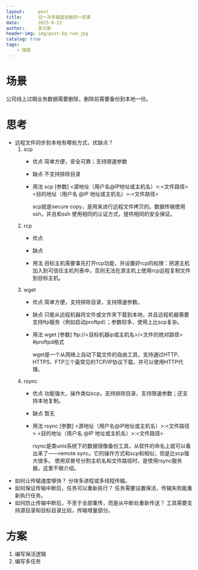 ```yaml
---
layout:     post
title:      记一次多磁盘挂载同一目录
date:       2023-8-23
author:     呆贝斯
header-img: img/post-bg-rwd.jpg
catalog: true
tags:
    - 随笔
---
```

# 场景
公司线上过期业务数据需要删除，删除前需要备份到本地一份。

# 思考
* 远程文件同步到本地有哪些方式，优缺点？
    1. scp
        * 优点
            简单方便，安全可靠；支持限速参数
        * 缺点
            不支持排除目录
        * 用法
            scp [参数] <源地址（用户名@IP地址或主机名）>:<文件路径> <目的地址（用户名 @IP 地址或主机名）>:<文件路径>
            
            scp就是secure copy，是用来进行远程文件拷贝的。数据传输使用 ssh，并且和ssh 使用相同的认证方式，提供相同的安全保证。
    2. rcp
        * 优点
            
        * 缺点
            
        * 用法
            目标主机需要事先打开rcp功能，并设置好rcp的权限：把源主机加入到可信任主机列表中，否则无法在源主机上使用rcp远程复制文件到目标主机。
    3. wget
        * 优点
            简单方便，支持排除目录，支持限速参数。
        * 缺点
            只能从远程机器将文件或文件夹下载到本地，并且远程机器需要支持ftp服务（例如启动proftpd）；参数较多，使用上比scp复杂。
        * 用法
            wget [参数] ftp://<目标机器ip或主机名>/<文件的绝对路径> #proftpd格式
            
            wget是一个从网络上自动下载文件的自由工具，支持通过HTTP、HTTPS、FTP三个最常见的TCP/IP协议下载，并可以使用HTTP代理。
    4. rsync
        * 优点
            功能强大，操作类似scp，支持排除目录，支持限速参数；还支持本地复制。
        * 缺点
            暂无
        * 用法
            rsync [参数] <源地址（用户名@IP地址或主机名）>:<文件路径> <目的地址（用户名 @IP 地址或主机名）>:<文件路径>
            
            rsync是类unix系统下的数据镜像备份工具，从软件的命名上就可以看出来了——remote sync。它的操作方式和scp和相似，但是比scp强大很多。
            使用双冒号分割主机名和文件路径时，是使用rsync服务器，这里不做介绍。
* 如何让传输速度够快？
    分块多进程或多线程传输。
* 如何保证传输中断后，任务可以重新执行？
    任务需要设置保活，传输失败能重新执行任务。
* 如何防止传输中断后，不至于全部重传，而是从中断处重新传送？
    工具需要支持源目录和目标目录比较，传输增量部分。
# 方案
1. 编写保活逻辑
2. 编写多任务
